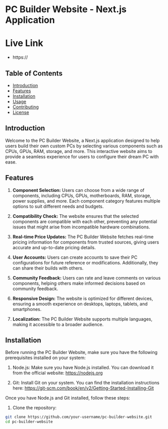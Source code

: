 # PC Builder Website - Next.js Application

# Live Link
- https://
 

## Table of Contents

- [Introduction](#introduction)
- [Features](#features)
- [Installation](#installation)
- [Usage](#usage)
- [Contributing](#contributing)
- [License](#license)

## Introduction

Welcome to the PC Builder Website, a Next.js application designed to help users build their own custom PCs by selecting various components such as CPUs, GPUs, RAM, storage, and more. This interactive website aims to provide a seamless experience for users to configure their dream PC with ease.

## Features

1. **Component Selection:** Users can choose from a wide range of components, including CPUs, GPUs, motherboards, RAM, storage, power supplies, and more. Each component category features multiple options to suit different needs and budgets.

2. **Compatibility Check:** The website ensures that the selected components are compatible with each other, preventing any potential issues that might arise from incompatible hardware combinations.

3. **Real-time Price Updates:** The PC Builder Website fetches real-time pricing information for components from trusted sources, giving users accurate and up-to-date pricing details.

4. **User Accounts:** Users can create accounts to save their PC configurations for future reference or modifications. Additionally, they can share their builds with others.

5. **Community Feedback:** Users can rate and leave comments on various components, helping others make informed decisions based on community feedback.

6. **Responsive Design:** The website is optimized for different devices, ensuring a smooth experience on desktops, laptops, tablets, and smartphones.

7. **Localization:** The PC Builder Website supports multiple languages, making it accessible to a broader audience.

## Installation

Before running the PC Builder Website, make sure you have the following prerequisites installed on your system:

1. Node.js: Make sure you have Node.js installed. You can download it from the official website: https://nodejs.org

2. Git: Install Git on your system. You can find the installation instructions here: https://git-scm.com/book/en/v2/Getting-Started-Installing-Git

Once you have Node.js and Git installed, follow these steps:

1. Clone the repository:

```bash
git clone https://github.com/your-username/pc-builder-website.git
cd pc-builder-website
```
